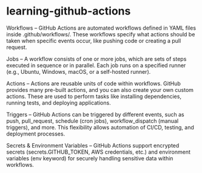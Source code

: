 # learning-github-actions
Workflows – GitHub Actions are automated workflows defined in YAML files inside .github/workflows/. These workflows specify what actions should be taken when specific events occur, like pushing code or creating a pull request.

Jobs – A workflow consists of one or more jobs, which are sets of steps executed in sequence or in parallel. Each job runs on a specified runner (e.g., Ubuntu, Windows, macOS, or a self-hosted runner).

Actions – Actions are reusable units of code within workflows. GitHub provides many pre-built actions, and you can also create your own custom actions. These are used to perform tasks like installing dependencies, running tests, and deploying applications.

Triggers – GitHub Actions can be triggered by different events, such as push, pull_request, schedule (cron jobs), workflow_dispatch (manual triggers), and more. This flexibility allows automation of CI/CD, testing, and deployment processes.

Secrets & Environment Variables – GitHub Actions support encrypted secrets (secrets.GITHUB_TOKEN, AWS credentials, etc.) and environment variables (env keyword) for securely handling sensitive data within workflows.